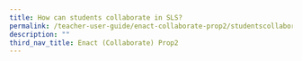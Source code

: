 ```yaml
---
title: How can students collaborate in SLS?
permalink: /teacher-user-guide/enact-collaborate-prop2/studentscollaborate/
description: ""
third_nav_title: Enact (Collaborate) Prop2
---
```

